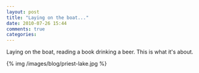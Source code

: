 ```yaml
---
layout: post
title: "Laying on the boat..."
date: 2010-07-26 15:44
comments: true
categories: 
---
```


Laying on the boat, reading a book drinking a beer. This is what it's about.

{% img /images/blog/priest-lake.jpg %}

